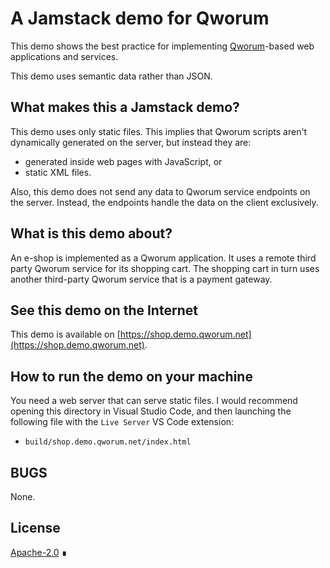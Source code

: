 # A Jamstack demo for Qworum

This demo shows the best practice for implementing [Qworum](https://qworum.net)-based web applications and services.

This demo uses semantic data rather than JSON.

## What makes this a Jamstack demo?

This demo uses only static files. This implies that Qworum scripts aren't dynamically generated on the server, but instead they are:

- generated inside web pages with JavaScript, or
- static XML files.

Also, this demo does not send any data to Qworum service endpoints on the server. Instead, the endpoints handle the data on the client exclusively.

## What is this demo about?

An e-shop is implemented as a Qworum application. It uses a remote third party Qworum service for its shopping cart. The shopping cart in turn uses another third-party Qworum service that is a payment gateway.

## See this demo on the Internet

This demo is available on [https://shop.demo.qworum.net](https://shop.demo.qworum.net).

## How to run the demo on your machine

You need a web server that can serve static files. I would recommend opening this directory in Visual Studio Code,
and then launching the following file with the `Live Server` VS Code extension:

- `build/shop.demo.qworum.net/index.html`

## BUGS

None.

## License

[Apache-2.0](https://www.apache.org/licenses/LICENSE-2.0) ∎
